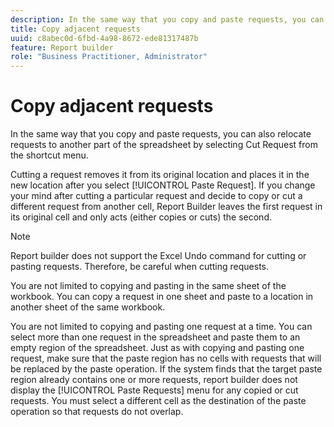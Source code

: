 ```yaml
---
description: In the same way that you copy and paste requests, you can also relocate requests to another part of the spreadsheet by selecting Cut Request from the shortcut menu.
title: Copy adjacent requests
uuid: c8abec0d-6fbd-4a98-8672-ede81317487b
feature: Report builder
role: "Business Practitioner, Administrator"
---
```


# Copy adjacent requests

In the same way that you copy and paste requests, you can also relocate requests to another part of the spreadsheet by selecting Cut Request from the shortcut menu.

Cutting a request removes it from its original location and places it in the new location after you select [!UICONTROL Paste Request]. If you change your mind after cutting a particular request and decide to copy or cut a different request from another cell, Report Builder leaves the first request in its original cell and only acts (either copies or cuts) the second.

>[!NOTE]
>
>Report builder does not support the Excel Undo command for cutting or pasting requests. Therefore, be careful when cutting requests.

You are not limited to copying and pasting in the same sheet of the workbook. You can copy a request in one sheet and paste to a location in another sheet of the same workbook.

You are not limited to copying and pasting one request at a time. You can select more than one request in the spreadsheet and paste them to an empty region of the spreadsheet. Just as with copying and pasting one request, make sure that the paste region has no cells with requests that will be replaced by the paste operation. If the system finds that the target paste region already contains one or more requests, report builder does not display the [!UICONTROL Paste Requests] menu for any copied or cut requests. You must select a different cell as the destination of the paste operation so that requests do not overlap.
